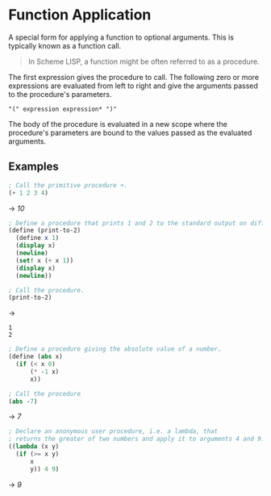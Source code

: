 # Function Application
A special form for applying a function to optional arguments.
This is typically known as a function call.

> In Scheme LISP, a function might be often referred to as a procedure.

The first expression gives the procedure to call. The following zero or more expressions
are evaluated from left to right and give the arguments passed to the procedure's parameters.

```
"(" expression expression* ")"
```
The body of the procedure is evaluated in a new scope where the procedure's parameters are
bound to the values passed as the evaluated arguments.

## Examples
```scheme
; Call the primitive procedure +.
(+ 1 2 3 4)
```
-> *10*

```scheme
; Define a procedure that prints 1 and 2 to the standard output on different lines.
(define (print-to-2)
  (define x 1)
  (display x)
  (newline)
  (set! x (+ x 1))
  (display x)
  (newline))

; Call the procedure.
(print-to-2)
```
->
```
1
2
```

```scheme
; Define a procedure giving the absolute value of a number.
(define (abs x)
  (if (< x 0) 
      (* -1 x)
      x))

; Call the procedure
(abs -7)
```
-> *7*

```scheme
; Declare an anonymous user procedure, i.e. a lambda, that
; returns the greater of two numbers and apply it to arguments 4 and 9.
((lambda (x y)
  (if (>= x y)
      x
      y)) 4 9)
```
-> *9*